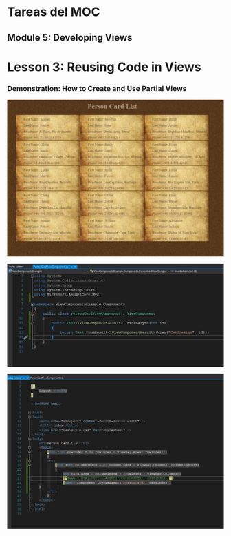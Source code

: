 # Tareas del MOC

## Module 5: Developing Views

# Lesson 3: Reusing Code in Views

### Demonstration: How to Create and Use Partial Views

![](./img/Captura1.jpg)



![](./img/Captura2.jpg)



![](./img/Captura3.jpg)